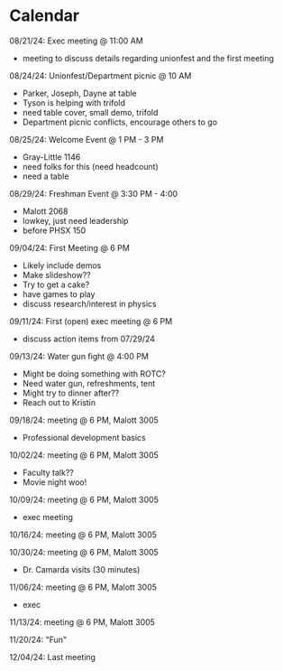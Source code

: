 # Calendar

08/21/24: Exec meeting @ 11:00 AM
- meeting to discuss details regarding unionfest and the first meeting

08/24/24: Unionfest/Department picnic @ 10 AM
- Parker, Joseph, Dayne at table
- Tyson is helping with trifold
- need table cover, small demo, trifold
- Department picnic conflicts, encourage others to go

08/25/24: Welcome Event @ 1 PM - 3 PM
- Gray-Little 1146
- need folks for this (need headcount)
- need a table

08/29/24: Freshman Event @ 3:30 PM - 4:00
- Malott 2068
- lowkey, just need leadership
- before PHSX 150

09/04/24: First Meeting @ 6 PM
- Likely include demos
- Make slideshow??
- Try to get a cake?
- have games to play
- discuss research/interest in physics

09/11/24: First (open) exec meeting @ 6 PM
- discuss action items from 07/29/24

09/13/24: Water gun fight @ 4:00 PM
- Might be doing something with ROTC?
- Need water gun, refreshments, tent
- Might try to dinner after??
- Reach out to Kristin

09/18/24: meeting @ 6 PM, Malott 3005 
- Professional development basics

10/02/24: meeting @ 6 PM, Malott 3005
- Faculty talk??
- Movie night woo!

10/09/24: meeting @ 6 PM, Malott 3005
- exec meeting 

10/16/24: meeting @ 6 PM, Malott 3005

10/30/24: meeting @ 6 PM, Malott 3005
- Dr. Camarda visits (30 minutes)

11/06/24: meeting @ 6 PM, Malott 3005
- exec

11/13/24: meeting @ 6 PM, Malott 3005

11/20/24: "Fun"

12/04/24: Last meeting


